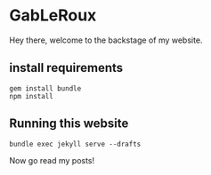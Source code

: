 # GabLeRoux

Hey there, welcome to the backstage of my website.

## install requirements

    gem install bundle
    npm install

## Running this website

    bundle exec jekyll serve --drafts

Now go read my posts!

